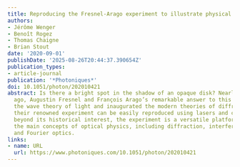 ```yaml
---
title: Reproducing the Fresnel-Arago experiment to illustrate physical optics
authors:
- Jérôme Wenger
- Benoît Rogez
- Thomas Chaigne
- Brian Stout
date: '2020-09-01'
publishDate: '2025-08-26T20:44:37.390654Z'
publication_types:
- article-journal
publication: '*Photoniques*'
doi: 10.1051/photon/202010421
abstract: Is there a bright spot in the shadow of an opaque disk? Nearly 200 years
  ago, Augustin Fresnel and François Arago’s remarkable answer to this question validated
  the wave theory of light and inaugurated the modern theories of diffraction. Today,
  their renowned experiment can be easily reproduced using lasers and cameras. Far
  beyond its historical interest, the experiment is a versatile platform to illustrate
  the main concepts of optical physics, including diffraction, interference, speckle,
  and Fourier optics.
links:
- name: URL
  url: https://www.photoniques.com/10.1051/photon/202010421
---
```

